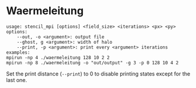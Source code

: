 # Waermeleitung

```plaintext
usage: stencil_mpi [options] <field_size> <iterations> <px> <py>
options:
    --out, -o <argument>: output file
    --ghost, g <argument>: width of halo
    --print, -p <argument>: print every <argument> iterations
examples:
mpirun -np 4 ./waermeleitung 128 10 2 2
mpirun -np 8 ./waermeleitung -o "out/output" -g 3 -p 0 128 10 4 2
```

Set the print distance (`--print`) to 0 to disable printing states except for the last one.
